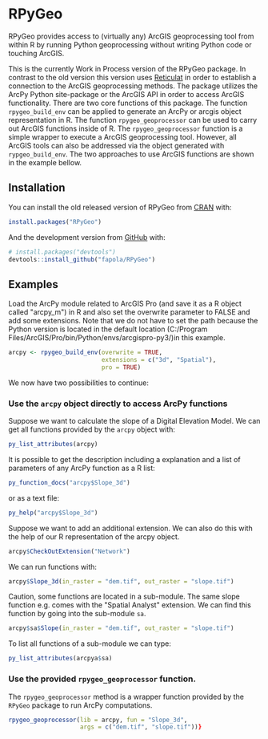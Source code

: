 # RPyGeo

RPyGeo provides access to (virtually any) ArcGIS geoprocessing tool from 
within R by running Python geoprocessing without writing Python code or touching ArcGIS.


This is the currently Work in Process version of the RPyGeo package. 
In contrast to the old version this version uses [Reticulat](https://rstudio.github.io/reticulate/articles/introduction.html)
in order to establish a connection to the ArcGIS geoprocessing methods. 
The package utilizes the ArcPy Python site-package or the ArcGIS API in order to
access ArcGIS functionality. There are two core functions of this package. The function
`rpygeo_build_env` can be applied to generate an ArcPy or arcgis
object representation in R. The function `rpygeo_geoprocessor` can be
used to carry out ArcGIS functions inside of R. The `rpygeo_geoprocessor` function
is a simple wrapper to execute a ArcGIS geoprocessing tool. However, all ArcGIS
tools can also be addressed via the object generated with `rypgeo_build_env`.
The two approaches to use ArcGIS functions are shown in the example bellow.

## Installation

You can install the old released version of RPyGeo from [CRAN](https://CRAN.R-project.org/package=RPyGeo ) with:

``` r
install.packages("RPyGeo")
```

And the development version from [GitHub](https://github.com/) with:

``` r
# install.packages("devtools")
devtools::install_github("fapola/RPyGeo")
```
## Examples
Load the ArcPy module related to ArcGIS Pro (and save it as a R
object called "arcpy_m") in R and also set the overwrite parameter
to FALSE and add some extensions. Note that we do not have to set the path
because the Python version is located in the default location
(C:/Program Files/ArcGIS/Pro/bin/Python/envs/arcgispro-py3/)in this example.

``` r
arcpy <- rpygeo_build_env(overwrite = TRUE,
                          extensions = c("3d", "Spatial"),
                          pro = TRUE)
```

We now have two possibilities to continue:

### Use the `arcpy` object directly to access ArcPy functions
Suppose we want to calculate the slope of a Digital Elevation Model.
We can get all functions provided by the `arcpy` object with:

``` r
py_list_attributes(arcpy)

```

It is possible to get the description including a explanation and a list of parameters
of any ArcPy function as a R list:

``` r
py_function_docs("arcpy$Slope_3d")

```

or as a text file:
``` r
py_help("arcpy$Slope_3d")

```

Suppose we want to add an additional extension. We can also do this with the 
help of our R representation of the arcpy object. 

``` r
arcpy$CheckOutExtension("Network")

```

We can run functions with:
``` r
arcpy$Slope_3d(in_raster = "dem.tif", out_raster = "slope.tif")

```
Caution, some functions are located in a sub-module. The same slope function e.g.
comes with the "Spatial Analyst" extension. We can find this function by
going into the sub-module `sa`.

``` r
arcpy$sa$Slope(in_raster = "dem.tif", out_raster = "slope.tif")

```

To list all functions of a sub-module we can type:

``` r
py_list_attributes(arcpya$sa)
```

### Use the provided `rpygeo_geoprocessor` function.
The `rpygeo_geoprocessor` method is a wrapper function provided by the `RPyGeo`
package to run ArcPy computations. 


``` r
rpygeo_geoprocessor(lib = arcpy, fun = "Slope_3d",
                    args = c("dem.tif", "slope.tif"))}
```
